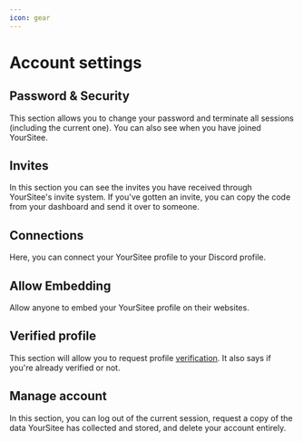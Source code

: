 ```yaml
---
icon: gear
---
```


# Account settings

## Password & Security&#x20;

This section allows you to change your password and terminate all sessions (including the current one). You can also see when you have joined YourSitee.

## Invites

In this section you can see the invites you have received through YourSitee's invite system. If you've gotten an invite, you can copy the code from your dashboard and send it over to someone.

## Connections

Here, you can connect your YourSitee profile to your Discord profile.

## Allow Embedding

Allow anyone to embed your YourSitee profile on their websites.

## Verified profile

This section will allow you to request profile [verification](../../badges.md#verified-person). It also says if you're already verified or not.

## Manage account

In this section, you can log out of the current session, request a copy of the data YourSitee has collected and stored, and delete your account entirely.
